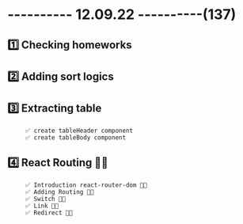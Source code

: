 # ---------- 12.09.22 ----------(137)

## 1️⃣ Checking homeworks

## 2️⃣ Adding sort logics

## 3️⃣ Extracting table

         ✅ create tableHeader component
         ✅ create tableBody component

## 4️⃣ React Routing 👍🏻

         ✅ Introduction react-router-dom 👍🏻
         ✅ Adding Routing 👍🏻
         ✅ Switch 👍🏻
         ✅ Link 👍🏻
         ✅ Redirect 👍🏻
